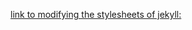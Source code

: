 [link to modifying the stylesheets of jekyll:](https://help.github.com/articles/customizing-css-and-html-in-your-jekyll-theme/)
